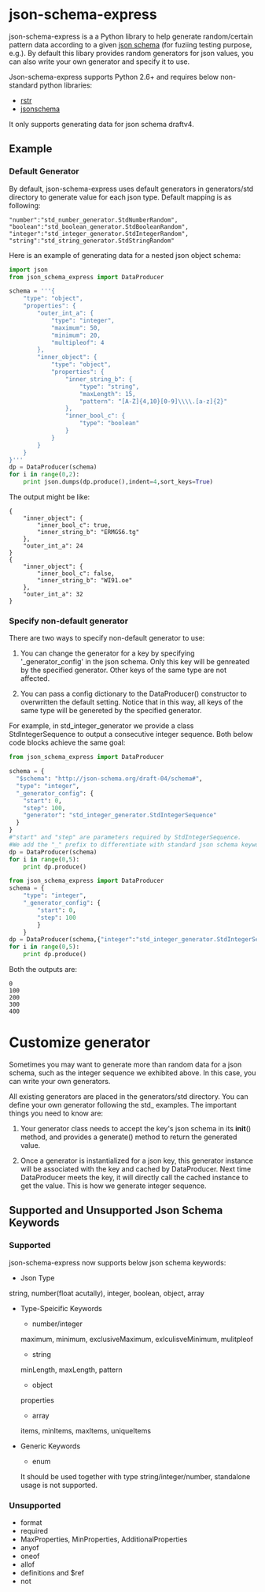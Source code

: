 # json-schema-express
json-schema-express is a a Python library to help generate random/certain pattern data according to a given [json schema](http://json-schema.org/) (for fuziing testing purpose, e.g.). By default this libary provides random generators for json values, you can also write your own generator and specify it to use.

Json-schema-express supports Python 2.6+ and requires below non-standard python libraries:

- [rstr](https://pypi.python.org/pypi/rstr/2.1.3)
- [jsonschema](https://github.com/Julian/jsonschema)

It  only supports generating data for json schema draftv4.

## Example
### Default Generator
By default, json-schema-express uses default generators in generators/std directory to generate value for each json type. Default mapping is as following:

    "number":"std_number_generator.StdNumberRandom",
    "boolean":"std_boolean_generator.StdBooleanRandom",
    "integer":"std_integer_generator.StdIntegerRandom",
    "string":"std_string_generator.StdStringRandom"

Here is an example of generating data for a nested json object schema:
```python
import json
from json_schema_express import DataProducer

schema = '''{
    "type": "object",
    "properties": {
        "outer_int_a": {
            "type": "integer",
            "maximum": 50,
            "minimum": 20,
            "multipleof": 4
        },
        "inner_object": {
            "type": "object",
            "properties": {
                "inner_string_b": {
                    "type": "string",
                    "maxLength": 15,
                    "pattern": "[A-Z]{4,10}[0-9]\\\\.[a-z]{2}"
                },
                "inner_bool_c": {
                    "type": "boolean"
                }
            }
        }
    }
}'''
dp = DataProducer(schema)
for i in range(0,2):
    print json.dumps(dp.produce(),indent=4,sort_keys=True)
```
The output might be like:
```
{
    "inner_object": {
        "inner_bool_c": true, 
        "inner_string_b": "ERMGS6.tg"
    }, 
    "outer_int_a": 24
}
{
    "inner_object": {
        "inner_bool_c": false, 
        "inner_string_b": "WI91.oe"
    }, 
    "outer_int_a": 32
}
```

### Specify non-default generator
There are two ways to specify non-default generator to use:

1. You can change the generator for a key by specifying '_generator_config' in the json schema. Only this key will be genreated by the specified generator. Other keys of the same type are not affected.

2. You can pass a config dictionary to the DataProducer() constructor to overwritten the default setting. Notice that in this way, all keys of the same type will be genereted by the specified generator.

For example, in std_integer_generator we provide a class StdIntegerSequence to output a consecutive integer sequence. Both below code blocks achieve the same goal:

```python
from json_schema_express import DataProducer

schema = {
  "$schema": "http://json-schema.org/draft-04/schema#",
  "type": "integer",
  "_generator_config": {
    "start": 0,
    "step": 100,
    "generator": "std_integer_generator.StdIntegerSequence"
  }
}
#"start" and "step" are parameters required by StdIntegerSequence.
#We add the "_" prefix to differentiate with standard json schema keywords.
dp = DataProducer(schema)
for i in range(0,5):
    print dp.produce()
```

```python
from json_schema_express import DataProducer
schema = {
    "type": "integer",
    "_generator_config": {
        "start": 0,
        "step": 100
        }
    }
dp = DataProducer(schema,{"integer":"std_integer_generator.StdIntegerSequence"})
for i in range(0,5):
    print dp.produce()
```
Both the outputs are:
```
0
100
200
300
400
```
# Customize generator
Sometimes you may want to generate more than random data for a json schema, such as the integer sequence we exhibited above. In this case, you can write your own generators.

All existing generators are placed in the generators/std directory. You can define your own generator following the std_ examples. The important things you need to know are:

1. Your generator class needs to accept the key's json schema in its __init__() method, and provides a generate() method to return the generated value.

2. Once a generator is instantialized for a json key, this generator instance will be associated with the key and cached by DataProducer. Next time DataProducer meets the key, it will directly call the cached instance to get the value. This is how we generate integer sequence. 

## Supported and Unsupported Json Schema Keywords
### Supported
json-schema-express now supports below json schema keywords: 
* Json Type

string, number(float acutally), integer, boolean, object, array

* Type-Speicific Keywords
    
    - number/integer
    
    maximum, minimum, exclusiveMaximum, exlculisveMinimum, mulitpleof

    - string
    
    minLength, maxLength, pattern 

    - object
    
    properties

    - array
    
    items, minItems, maxItems, uniqueItems
* Generic Keywords
    - enum
    
    It should be used together with type string/integer/number, standalone usage is not supported.

### Unsupported

- format
- required
- MaxProperties, MinProperties, AdditionalProperties
- anyof
- oneof
- allof
- definitions and $ref
- not




